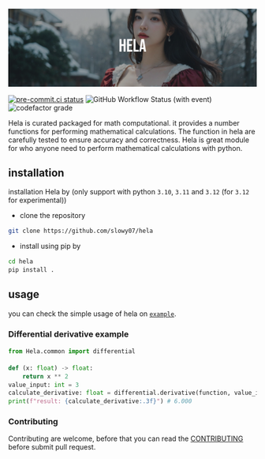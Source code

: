 ![hela_image_banner](.github/hela.png)

[![pre-commit.ci status](https://results.pre-commit.ci/badge/github/slowy07/Hela/main.svg)](https://results.pre-commit.ci/latest/github/slowy07/Hela/main)
![GitHub Workflow Status (with event)](https://img.shields.io/github/actions/workflow/status/slowy07/Hela/pythontest-linux.yml?style=flat-square&logo=python&logoColor=blue&label=Build%20(Linux))
![codefactor grade](https://img.shields.io/codefactor/grade/github/slowy07/Hela?style=flat)
<br/>

Hela is curated packaged for math computational. it provides a number functions for performing mathematical calculations. The function in hela are carefully tested to ensure accuracy and correctness. Hela is great module for who anyone need to perform mathematical calculations with python.


## installation

installation Hela by (only support with python ``3.10``, ``3.11`` and ``3.12`` (for ``3.12`` for experimental))

- clone the repository
```sh
git clone https://github.com/slowy07/hela
```
- install using pip by
```sh
cd hela
pip install .
```

## usage

you can check the simple usage of hela on [`example`](example).

### Differential derivative example

```py
from Hela.common import differential

def (x: float) -> float:
    return x ** 2
value_input: int = 3
calculate_derivative: float = differential.derivative(function, value_input)
print(f"result: {calculate_derivative:.3f}") # 6.000
```

### Contributing

Contributing are welcome, before that you can read the [CONTRIBUTING](CONTRIBUTING.md) before submit pull request.
